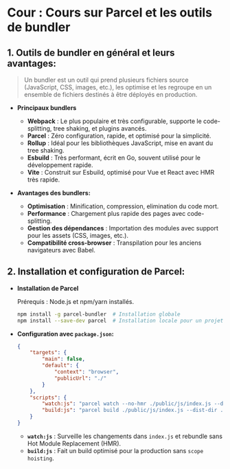 # Cour : **Cours sur Parcel et les outils de bundler**

## 1. **Outils de bundler en général et leurs avantages:**

> Un bundler est un outil qui prend plusieurs fichiers source (JavaScript, CSS, images, etc.), les optimise et les regroupe en un ensemble de fichiers destinés à être déployés en production.

- **Principaux bundlers**

    - **Webpack** : Le plus populaire et très configurable, supporte le code-splitting, tree shaking, et plugins avancés.
    - **Parcel** : Zéro configuration, rapide, et optimisé pour la simplicité.
    - **Rollup** : Idéal pour les bibliothèques JavaScript, mise en avant du tree shaking.
    - **Esbuild** : Très performant, écrit en Go, souvent utilisé pour le développement rapide.
    - **Vite** : Construit sur Esbuild, optimisé pour Vue et React avec HMR très rapide.

- **Avantages des bundlers:**

    - **Optimisation** : Minification, compression, elimination du code mort.
    - **Performance** : Chargement plus rapide des pages avec code-splitting.
    - **Gestion des dépendances** : Importation des modules avec support pour les assets (CSS, images, etc.).
    - **Compatibilité cross-browser** : Transpilation pour les anciens navigateurs avec Babel.



## 2. **Installation et configuration de Parcel:**

- **Installation de Parcel**

    Prérequis : Node.js et npm/yarn installés.
    ```sh
    npm install -g parcel-bundler  # Installation globale
    npm install --save-dev parcel  # Installation locale pour un projet
    ```


-  **Configuration avec `package.json`:**

    ```json
    {
        "targets": {
            "main": false,
            "default": {
                "context": "browser",
                "publicUrl": "./"
            }
        },
        "scripts": {
            "watch:js": "parcel watch --no-hmr ./public/js/index.js --dist-dir ./public/js/bundled",
            "build:js": "parcel build ./public/js/index.js --dist-dir ./public/js/bundled --no-scope-hoist"
        }
    }
    ```

    - **`watch:js`** : Surveille les changements dans `index.js` et rebundle sans Hot Module Replacement (HMR).
    - **`build:js`** : Fait un build optimisé pour la production sans `scope hoisting`.




